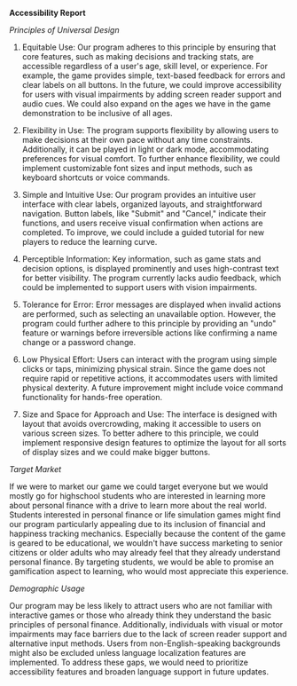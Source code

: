 **Accessibility Report**

_Principles of Universal Design_

1. Equitable Use:
   Our program adheres to this principle by ensuring that core features, such as making decisions and tracking stats, are accessible regardless of a user's age, skill level, or experience. For example, the game provides simple, text-based feedback for errors and clear labels on all buttons. In the future, we could improve accessibility for users with visual impairments by adding screen reader support and audio cues. We could also expand on the ages we have in the game demonstration to be inclusive of all ages.

2. Flexibility in Use:
   The program supports flexibility by allowing users to make decisions at their own pace without any time constraints. Additionally, it can be played in light or dark mode, accommodating preferences for visual comfort. To further enhance flexibility, we could implement customizable font sizes and input methods, such as keyboard shortcuts or voice commands.

3. Simple and Intuitive Use:
   Our program provides an intuitive user interface with clear labels, organized layouts, and straightforward navigation. Button labels, like "Submit" and "Cancel," indicate their functions, and users receive visual confirmation when actions are completed. To improve, we could include a guided tutorial for new players to reduce the learning curve.

4. Perceptible Information:
   Key information, such as game stats and decision options, is displayed prominently and uses high-contrast text for better visibility. The program currently lacks audio feedback, which could be implemented to support users with vision impairments.

5. Tolerance for Error:
   Error messages are displayed when invalid actions are performed, such as selecting an unavailable option. However, the program could further adhere to this principle by providing an "undo" feature or warnings before irreversible actions like confirming a name change or a password change.

6. Low Physical Effort:
   Users can interact with the program using simple clicks or taps, minimizing physical strain. Since the game does not require rapid or repetitive actions, it accommodates users with limited physical dexterity. A future improvement might include voice command functionality for hands-free operation.

7. Size and Space for Approach and Use:
   The interface is designed with layout that avoids overcrowding, making it accessible to users on various screen sizes. To better adhere to this principle, we could implement responsive design features to optimize the layout for all sorts of display sizes and we could make bigger buttons.

_Target Market_

If we were to market our game we could target everyone but we would mostly go for highschool students who are interested in learning more about personal finance with a drive to learn more about the real world. 
Students interested in personal finance or life simulation games might find our program particularly appealing due to its inclusion of financial and happiness tracking mechanics.
Especially because the content of the game is geared to be educational, we wouldn't have success marketing to senior citizens or older adults who may already feel that they already understand personal finance.
By targeting students, we would be able to promise an gamification aspect to learning, who would most appreciate this experience.

_Demographic Usage_

Our program may be less likely to attract users who are not familiar with interactive games or those who already think they understand the basic principles of personal finance. 
Additionally, individuals with visual or motor impairments may face barriers due to the lack of screen reader support and alternative input methods. 
Users from non-English-speaking backgrounds might also be excluded unless language localization features are implemented. 
To address these gaps, we would need to prioritize accessibility features and broaden language support in future updates.